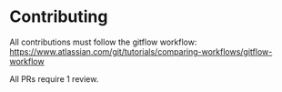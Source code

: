 # Contributing

All contributions must follow the gitflow workflow: 
https://www.atlassian.com/git/tutorials/comparing-workflows/gitflow-workflow


All PRs require 1 review. 

